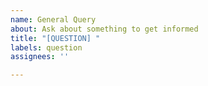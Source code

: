 ```yaml
---
name: General Query
about: Ask about something to get informed
title: "[QUESTION] "
labels: question
assignees: ''

---
```

